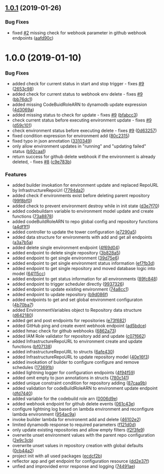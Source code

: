 ## [1.0.1](https://github.com/auto-staging/tower/compare/1.0.0...1.0.1) (2019-01-26)


### Bug Fixes

* fixed [#2](https://github.com/auto-staging/tower/issues/2) missing check for webhook parameter in github webhook endpoints ([aafd90c](https://github.com/auto-staging/tower/commit/aafd90c))

# 1.0.0 (2019-01-10)


### Bug Fixes

* added check for current status in start and stop trigger - fixes [#9](https://github.com/auto-staging/tower/issues/9) ([2653c98](https://github.com/auto-staging/tower/commit/2653c98))
* added check for current status to webhook env delete - fixes [#9](https://github.com/auto-staging/tower/issues/9) ([bb76dc1](https://github.com/auto-staging/tower/commit/bb76dc1))
* added missing CodeBuidRoleARN to dynamodb update expression ([4d3069a](https://github.com/auto-staging/tower/commit/4d3069a))
* added missing status to check for update - fixes [#9](https://github.com/auto-staging/tower/issues/9) ([bfabcc3](https://github.com/auto-staging/tower/commit/bfabcc3))
* check current status before executing environment update - fixes [#9](https://github.com/auto-staging/tower/issues/9) ([d59c101](https://github.com/auto-staging/tower/commit/d59c101))
* check environment status before executing delete - fixes [#9](https://github.com/auto-staging/tower/issues/9) ([0d63257](https://github.com/auto-staging/tower/commit/0d63257))
* fixed condition expression for environment add ([80c2315](https://github.com/auto-staging/tower/commit/80c2315))
* fixed typo in json annotation ([3310349](https://github.com/auto-staging/tower/commit/3310349))
* only allow environment updates in "running" and "updating failed" status ([b92caa1](https://github.com/auto-staging/tower/commit/b92caa1))
* return success for github delete webhook if the environment is already deleted, - fixes [#8](https://github.com/auto-staging/tower/issues/8) ([c9e783b](https://github.com/auto-staging/tower/commit/c9e783b))


### Features

* added builder invokation for environment update and replaced RepoURL by InfrastructureRepoUrl ([7794da2](https://github.com/auto-staging/tower/commit/7794da2))
* added check if environments exist before deleting parent repository ([99f8bf0](https://github.com/auto-staging/tower/commit/99f8bf0))
* added check to prevent environment destroy while in init state ([d3e7f70](https://github.com/auto-staging/tower/commit/d3e7f70))
* added codebuildarn variable to environment model update and create functions ([73a8878](https://github.com/auto-staging/tower/commit/73a8878))
* added codeBuildRoleARN to repo global config and repository functions ([a4df1f1](https://github.com/auto-staging/tower/commit/a4df1f1))
* added controller to update the tower configuration ([e7290a5](https://github.com/auto-staging/tower/commit/e7290a5))
* added data structure for environments with add and get all  endpoints ([a3a7b5a](https://github.com/auto-staging/tower/commit/a3a7b5a))
* added delete single environment endpoint ([4f69d04](https://github.com/auto-staging/tower/commit/4f69d04))
* added endpoint to delete single repository ([3b828a5](https://github.com/auto-staging/tower/commit/3b828a5))
* added endpoint to get single environment ([39d75e6](https://github.com/auto-staging/tower/commit/39d75e6))
* added endpoint to get single environment status information ([ef7fb3d](https://github.com/auto-staging/tower/commit/ef7fb3d))
* added endpoint to get single repository and moved database logic into model ([64115cc](https://github.com/auto-staging/tower/commit/64115cc))
* added endpoint to get status information for all environments ([89fc848](https://github.com/auto-staging/tower/commit/89fc848))
* added endpoint to trigger scheduler directly ([9937326](https://github.com/auto-staging/tower/commit/9937326))
* added endpoint to update existing environment ([74a8cc1](https://github.com/auto-staging/tower/commit/74a8cc1))
* added endpoint to update repository ([b9d086f](https://github.com/auto-staging/tower/commit/b9d086f))
* added endpoints to get and set global environment configuraton ([4b70ba7](https://github.com/auto-staging/tower/commit/4b70ba7))
* added EnvironmentVariables object to Repository data structure ([d642180](https://github.com/auto-staging/tower/commit/d642180))
* added get and post endpoints for repositories ([e73f682](https://github.com/auto-staging/tower/commit/e73f682))
* added GitHub ping and create event webhook endpoint ([ad5bdce](https://github.com/auto-staging/tower/commit/ad5bdce))
* added hmac check for github webhooks ([6862a73](https://github.com/auto-staging/tower/commit/6862a73))
* added IAM Role validator for repository add and update ([c07f662](https://github.com/auto-staging/tower/commit/c07f662))
* added InfrastructureRepoURL to environment create and update functions ([bf07138](https://github.com/auto-staging/tower/commit/bf07138))
* added infrastructureRepoURL to structs ([6afe430](https://github.com/auto-staging/tower/commit/6afe430))
* added InfrastructureRepoURL to update repository model ([40e16f3](https://github.com/auto-staging/tower/commit/40e16f3))
* added invokation of builder to configure configure and remove schedules ([173691b](https://github.com/auto-staging/tower/commit/173691b))
* added lightning logger for configuration endpoints ([4f94f59](https://github.com/auto-staging/tower/commit/4f94f59))
* added omit empty to json annotations in structs ([780c141](https://github.com/auto-staging/tower/commit/780c141))
* added unique constraint condition for repository adding ([87caa9b](https://github.com/auto-staging/tower/commit/87caa9b))
* added validation for codeBuildRoleARN to environment update endpoint ([dfd7440](https://github.com/auto-staging/tower/commit/dfd7440))
* added variable for the codebuild role arn ([0006d9e](https://github.com/auto-staging/tower/commit/0006d9e))
* added webhook endpoint for github delete events ([061c43e](https://github.com/auto-staging/tower/commit/061c43e))
* configure lightning log based on lambda environment and reconfigure lambda environment ([954ac9a](https://github.com/auto-staging/tower/commit/954ac9a))
* invoke builder lambda for environemt add and delete ([46102e2](https://github.com/auto-staging/tower/commit/46102e2))
* limited dynamodb response to required parameters ([f121d0d](https://github.com/auto-staging/tower/commit/f121d0d))
* only update existing repositories and allow empty filters ([f2f3fe9](https://github.com/auto-staging/tower/commit/f2f3fe9))
* overwrite unset environment values with the parent repo configuration ([2e9c3cb](https://github.com/auto-staging/tower/commit/2e9c3cb))
* overwrite unset values in repository creation with global defaults ([0cb44a2](https://github.com/auto-staging/tower/commit/0cb44a2))
* project init with all used packages ([ecdcf2b](https://github.com/auto-staging/tower/commit/ecdcf2b))
* reflector app and get endpoint for configuration resource ([dd2e37f](https://github.com/auto-staging/tower/commit/dd2e37f))
* unfied and improvided error response and logging ([74491ae](https://github.com/auto-staging/tower/commit/74491ae))
